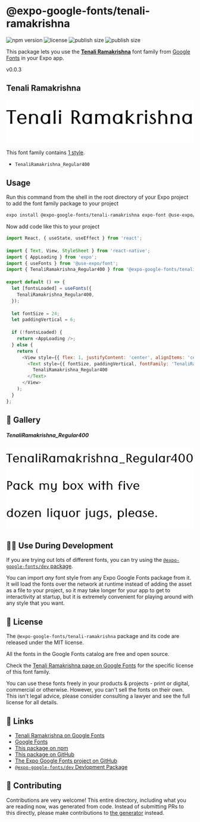 # @expo-google-fonts/tenali-ramakrishna

![npm version](https://flat.badgen.net/npm/v/@expo-google-fonts/tenali-ramakrishna)
![license](https://flat.badgen.net/github/license/expo/google-fonts)
![publish size](https://flat.badgen.net/packagephobia/install/@expo-google-fonts/tenali-ramakrishna)
![publish size](https://flat.badgen.net/packagephobia/publish/@expo-google-fonts/tenali-ramakrishna)

This package lets you use the [**Tenali Ramakrishna**](https://fonts.google.com/specimen/Tenali+Ramakrishna) font family from [Google Fonts](https://fonts.google.com/) in your Expo app.

v0.0.3

## Tenali Ramakrishna

![Tenali Ramakrishna](./font-family.png)

This font family contains [1 style](#-gallery).

- `TenaliRamakrishna_Regular400`

## Usage

Run this command from the shell in the root directory of your Expo project to add the font family package to your project
```sh
expo install @expo-google-fonts/tenali-ramakrishna expo-font @use-expo/font
```

Now add code like this to your project
```js
import React, { useState, useEffect } from 'react';

import { Text, View, StyleSheet } from 'react-native';
import { AppLoading } from 'expo';
import { useFonts } from '@use-expo/font';
import { TenaliRamakrishna_Regular400 } from '@expo-google-fonts/tenali-ramakrishna';

export default () => {
  let [fontsLoaded] = useFonts({
    TenaliRamakrishna_Regular400,
  });

  let fontSize = 24;
  let paddingVertical = 6;

  if (!fontsLoaded) {
    return <AppLoading />;
  } else {
    return (
      <View style={{ flex: 1, justifyContent: 'center', alignItems: 'center' }}>
        <Text style={{ fontSize, paddingVertical, fontFamily: 'TenaliRamakrishna_Regular400' }}>
          TenaliRamakrishna_Regular400
        </Text>
      </View>
    );
  }
};

```

## 🔡 Gallery

##### TenaliRamakrishna_Regular400
![TenaliRamakrishna_Regular400](./b6f6e7bc4fab4b63722a7970012462fc4dd196307fcab934cabb392e9b45b437.ttf.png)


## 👩‍💻 Use During Development

If you are trying out lots of different fonts, you can try using the [`@expo-google-fonts/dev` package](https://github.com/expo/google-fonts/tree/master/font-packages/dev#readme).

You can import *any* font style from any Expo Google Fonts package from it. It will load the fonts
over the network at runtime instead of adding the asset as a file to your project, so it may take longer
for your app to get to interactivity at startup, but it is extremely convenient
for playing around with any style that you want.

## 📖 License

The `@expo-google-fonts/tenali-ramakrishna` package and its code are released under the MIT license.

All the fonts in the Google Fonts catalog are free and open source.

Check the [Tenali Ramakrishna page on Google Fonts](https://fonts.google.com/specimen/Tenali+Ramakrishna) for the specific license of this font family.

You can use these fonts freely in your products & projects - print or digital, commercial or otherwise. However, you can't sell the fonts on their own. This isn't legal advice, please consider consulting a lawyer and see the full license for all details.

## 🔗 Links

- [Tenali Ramakrishna on Google Fonts](https://fonts.google.com/specimen/Tenali+Ramakrishna)
- [Google Fonts](https://fonts.google.com/)
- [This package on npm](https://www.npmjs.com/package/@expo-google-fonts/tenali-ramakrishna)
- [This package on GitHub](https://github.com/expo/google-fonts/tree/master/font-packages/tenali-ramakrishna)
- [The Expo Google Fonts project on GitHub](https://github.com/expo/google-fonts)
- [`@expo-google-fonts/dev` Devlopment Package](https://github.com/expo/google-fonts/tree/master/font-packages/dev)


## 🤝 Contributing

Contributions are very welcome! This entire directory, including what you are reading now, was generated from code. Instead of submitting PRs to this directly, please make contributions to [the generator](https://github.com/expo/google-fonts/tree/master/packages/generator) instead.
